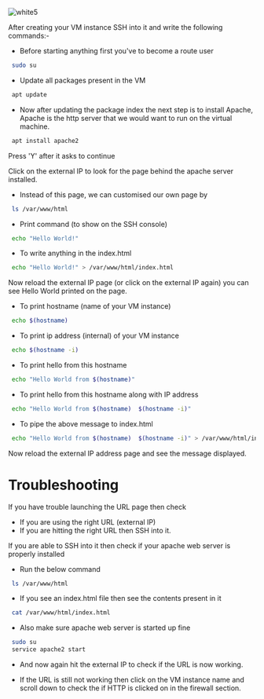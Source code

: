 ![white5](https://github.com/aasthaa-007/100DaysofCloud/assets/70707726/ebe9305b-121f-4b1b-b872-e94a5a3557a7)

After creating your VM instance SSH into it and write the following commands:-

* Before starting anything first you've to become a route user

```bash
 sudo su
```
* Update all packages present in the VM

```bash
 apt update
```
* Now after updating the package index the next step is to install Apache, Apache is the http server that we would want to run on the virtual machine.

```bash
 apt install apache2
```
Press 'Y' after it asks to continue

Click on the external IP to look for the page behind the apache server installed.

* Instead of this page, we can customised our own page by

```bash
 ls /var/www/html
```
* Print command (to show on the SSH console) 

```bash
 echo "Hello World!"
```
* To write anything in the index.html 

```bash
 echo "Hello World!" > /var/www/html/index.html
```
Now reload the external IP page (or click on the external IP again) you can see Hello World printed on the page.

* To print hostname (name of your VM instance)

```bash
 echo $(hostname)
```
* To print ip address (internal) of your VM instance

```bash
 echo $(hostname -i)
```
* To print hello from this hostname

```bash
 echo "Hello World from $(hostname)"
```
* To print hello from this hostname along with IP address

```bash
 echo "Hello World from $(hostname)  $(hostname -i)"
```
* To pipe the above message to index.html

```bash
 echo "Hello World from $(hostname)  $(hostname -i)" > /var/www/html/index.html
```

Now reload the external IP address page and see the message displayed. 

# Troubleshooting

If you have trouble launching the URL page then check
* If you are using the right URL (external IP)
* If you are hitting the right URL then SSH into it.

If you are able to SSH into it then check if your apache web server is properly installed

* Run the below command

```bash
 ls /var/www/html
```
* If you see an index.html file then see the contents present in it

```bash
 cat /var/www/html/index.html
```
* Also make sure apache web server is started up fine

```bash
 sudo su
 service apache2 start
```

* And now again hit the external IP to check if the URL is now working.

* If the URL is still not working then click on the VM instance name and scroll down to check the if HTTP is clicked on in the firewall section.